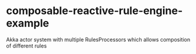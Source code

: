 # composable-reactive-rule-engine-example
Akka actor system with multiple RulesProcessors which allows composition of different rules
